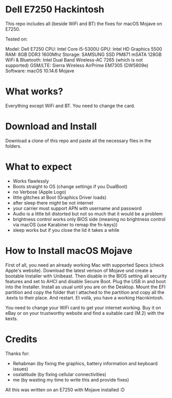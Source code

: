 # Dell E7250 Hackintosh

This repo includes all (beside WiFi and BT) the fixes for macOS Mojave on E7250.

Tested on:

Model: Dell E7250
CPU: Intel Core i5-5300U
GPU: Intel HD Graphics 5500
RAM: 8GB DDR3 1600Mhz
Storage: SAMSUNG SSD PM871 mSATA 128GB
WiFi & Bluetooth: Intel Dual Band Wireless-AC 7265 (which is not supported)
GSM/LTE: Sierra Wireless AirPrime EM7305 (DW5809e)
Software: macOS 10.14.6 Mojave

# What works?

Everything except WiFi and BT. You need to change the card.

# Download and Install

Download a clone of this repo and paste all the necessary files in the folders.

# What to expect

- Works flawlessly
- Boots straight to OS (change settings if you DualBoot)
- no Verbose (Apple Logo)
- little glitches at Boot (Graphics Driver loads)
- after sleep there might be not internet
- your carrier must support APN with username and password
- Audio is a little bit distorted but not so much that it would be a problem
- brightness control works only BIOS side (meaning no brightness control via macOS {use Karabiner to remap the fn-keys})
- sleep works but if you close the lid it takes a while

# How to Install macOS Mojave

First of all, you need an already working Mac with supported Specs (check Apple's website). Download the latest verison of Mojave und create a bootable Installer with Unibeast. Then disable in the BIOS setting all security features and set to AHCI and disable Secure Boot. Plug the USB in and boot into the Installer. Install as usual until you are on the Desktop. Mount the EFI partition and copy the folder that I attached to the partition and copy all the .kexts to their place. And restart. Et voilà, you have a working Hacnkintosh.

You need to change your WiFi card to get your internet working. Buy it on eBay or on your trustworthy website and find a suitable card (M.2) with the kexts.

# Credits

Thanks for:

- Rehabman (by fixing the graphics, battery information and keyboard issues)
- osxlatitude (by fixing cellular connectivities)
- me (by wasting my time to write this and provide fixes)


All this was written on an E7250 with Mojave installed :D
